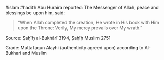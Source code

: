#islam #hadith 
Abu Huraira reported: The Messenger of Allah, peace and blessings be upon him, said:

>“When Allah completed the creation, He wrote in His book with Him upon the Throne: Verily, My mercy prevails over My wrath.”

Source: Ṣaḥīḥ al-Bukhārī 3194, Ṣaḥīḥ Muslim 2751

Grade: Muttafaqun Alayhi (authenticity agreed upon) according to Al-Bukhari and Muslim